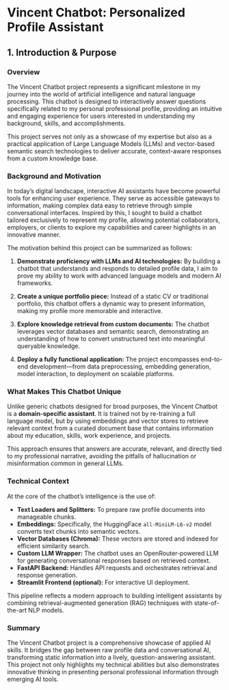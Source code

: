 # Vincent Chatbot: Personalized Profile Assistant

## 1. Introduction & Purpose

### Overview

The Vincent Chatbot project represents a significant milestone in my journey into the world of artificial intelligence and natural language processing. This chatbot is designed to interactively answer questions specifically related to my personal professional profile, providing an intuitive and engaging experience for users interested in understanding my background, skills, and accomplishments.

This project serves not only as a showcase of my expertise but also as a practical application of Large Language Models (LLMs) and vector-based semantic search technologies to deliver accurate, context-aware responses from a custom knowledge base.

### Background and Motivation

In today’s digital landscape, interactive AI assistants have become powerful tools for enhancing user experience. They serve as accessible gateways to information, making complex data easy to retrieve through simple conversational interfaces. Inspired by this, I sought to build a chatbot tailored exclusively to represent my profile, allowing potential collaborators, employers, or clients to explore my capabilities and career highlights in an innovative manner.

The motivation behind this project can be summarized as follows:

1. **Demonstrate proficiency with LLMs and AI technologies:** By building a chatbot that understands and responds to detailed profile data, I aim to prove my ability to work with advanced language models and modern AI frameworks.
   
2. **Create a unique portfolio piece:** Instead of a static CV or traditional portfolio, this chatbot offers a dynamic way to present information, making my profile more memorable and interactive.
   
3. **Explore knowledge retrieval from custom documents:** The chatbot leverages vector databases and semantic search, demonstrating an understanding of how to convert unstructured text into meaningful queryable knowledge.
   
4. **Deploy a fully functional application:** The project encompasses end-to-end development—from data preprocessing, embedding generation, model interaction, to deployment on scalable platforms.

### What Makes This Chatbot Unique

Unlike generic chatbots designed for broad purposes, the Vincent Chatbot is a **domain-specific assistant**. It is trained not by re-training a full language model, but by using embeddings and vector stores to retrieve relevant context from a curated document base that contains information about my education, skills, work experience, and projects.

This approach ensures that answers are accurate, relevant, and directly tied to my professional narrative, avoiding the pitfalls of hallucination or misinformation common in general LLMs.

### Technical Context

At the core of the chatbot’s intelligence is the use of:

- **Text Loaders and Splitters:** To prepare raw profile documents into manageable chunks.
- **Embeddings:** Specifically, the HuggingFace `all-MiniLM-L6-v2` model converts text chunks into semantic vectors.
- **Vector Databases (Chroma):** These vectors are stored and indexed for efficient similarity search.
- **Custom LLM Wrapper:** The chatbot uses an OpenRouter-powered LLM for generating conversational responses based on retrieved context.
- **FastAPI Backend:** Handles API requests and orchestrates retrieval and response generation.
- **Streamlit Frontend (optional):** For interactive UI deployment.

This pipeline reflects a modern approach to building intelligent assistants by combining retrieval-augmented generation (RAG) techniques with state-of-the-art NLP models.

### Summary

The Vincent Chatbot project is a comprehensive showcase of applied AI skills. It bridges the gap between raw profile data and conversational AI, transforming static information into a lively, question-answering assistant. This project not only highlights my technical abilities but also demonstrates innovative thinking in presenting personal professional information through emerging AI tools.
